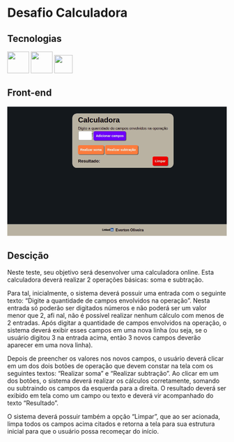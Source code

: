 # Desafio Calculadora

## Tecnologias

<img src="https://cdn.icon-icons.com/icons2/2415/PNG/512/html_original_wordmark_logo_icon_146478.png" width="50" height="50">
<img src="https://cdn.icon-icons.com/icons2/2415/PNG/512/css_original_wordmark_logo_icon_146576.png" width="50" height="50">
<img src="https://cdn.icon-icons.com/icons2/2108/PNG/512/javascript_icon_130900.png" width="42" height="42">

## Front-end
<img src="https://github.com/tonoliveira96/desafio-calculadora/blob/master/assets/Peek-calculadora.gif?raw=true" />

## Descição

Neste teste, seu objetivo será desenvolver uma calculadora online.
Esta calculadora deverá realizar 2 operações básicas: soma e subtração.

Para tal, inicialmente, o sistema deverá possuir uma entrada com o seguinte texto: “Digite a quantidade de campos envolvidos na operação”.
Nesta entrada só poderão ser digitados números e não poderá ser um valor menor que 2, afi nal, não é possível realizar nenhum cálculo com menos de 2 entradas.
Após digitar a quantidade de campos envolvidos na operação, o sistema deverá exibir esses campos em uma nova linha (ou seja, se o usuário digitou 3 na entrada acima, então 3 novos campos deverão aparecer em
uma nova linha).

Depois de preencher os valores nos novos campos, o usuário deverá clicar em um dos dois botões de operação que devem constar na tela com os seguintes textos: “Realizar soma” e “Realizar subtração”. Ao clicar em um dos botões, o sistema deverá realizar os cálculos corretamente, somando
ou subtraindo os campos da esquerda para a direita. O resultado deverá ser exibido em tela como um campo ou texto e deverá vir acompanhado do texto “Resultado”.

O sistema deverá possuir também a opção “Limpar”, que ao ser acionada, limpa todos os campos acima citados e retorna a tela para sua estrutura inicial para que o usuário possa recomeçar do início.